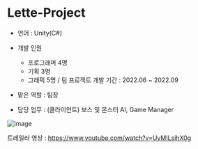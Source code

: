 # Lette-Project

- 언어 : Unity(C#)
- 개발 인원
  - 프로그래머 4명
  - 기획 3명
  - 그래픽 5명
/ 팀 프로젝트
개발 기간 : 2022.06 ~ 2022.09

- 맡은 역할 : 팀장
- 담당 업무 : (클라이언트) 보스 및 몬스터 AI, Game Manager

![image](https://github.com/user-attachments/assets/466b91ef-483f-4354-bb7a-35d9731d7875)


트레일러 영상 : https://www.youtube.com/watch?v=UyMILsihX0g
